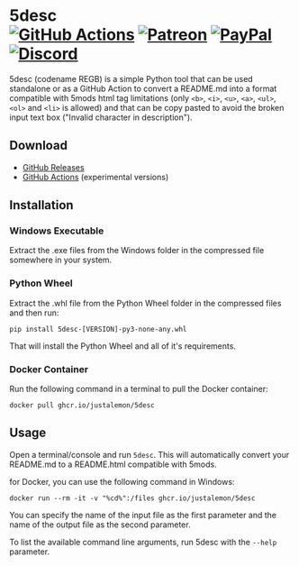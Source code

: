 # 5desc<br>[![GitHub Actions][actions-img]][actions-url] [![Patreon][patreon-img]][patreon-url] [![PayPal][paypal-img]][paypal-url] [![Discord][discord-img]][discord-url]

5desc (codename REGB) is a simple Python tool that can be used standalone or as a GitHub Action to convert a README.md into a format compatible with 5mods html tag limitations (only `<b>`, `<i>`, `<u>`, `<a>`, `<ul>`, `<ol>` and `<li>` is allowed) and that can be copy pasted to avoid the broken input text box ("Invalid character in description").

## Download

* [GitHub Releases](https://github.com/justalemon/5desc/releases)
* [GitHub Actions](https://github.com/justalemon/5desc/actions) (experimental versions)

## Installation

### Windows Executable

Extract the .exe files from the Windows folder in the compressed file somewhere in your system.

### Python Wheel

Extract the .whl file from the Python Wheel folder in the compressed files and then run:

```
pip install 5desc-[VERSION]-py3-none-any.whl
```

That will install the Python Wheel and all of it's requirements.

### Docker Container

Run the following command in a terminal to pull the Docker container:

```
docker pull ghcr.io/justalemon/5desc
```

## Usage

Open a terminal/console and run `5desc`. This will automatically convert your README.md to a README.html compatible with 5mods.

for Docker, you can use the following command in Windows:

```
docker run --rm -it -v "%cd%":/files ghcr.io/justalemon/5desc
```

You can specify the name of the input file as the first parameter and the name of the output file as the second parameter.

To list the available command line arguments, run 5desc with the `--help` parameter.

[actions-img]: https://img.shields.io/github/actions/workflow/status/justalemon/5desc/main.yml?branch=master&label=actions
[actions-url]: https://github.com/justalemon/5desc/actions
[patreon-img]: https://img.shields.io/badge/support-patreon-FF424D.svg
[patreon-url]: https://www.patreon.com/lemonchan
[paypal-img]: https://img.shields.io/badge/support-paypal-0079C1.svg
[paypal-url]: https://paypal.me/justalemon
[discord-img]: https://img.shields.io/badge/discord-join-7289DA.svg
[discord-url]: https://discord.gg/Cf6sspj
